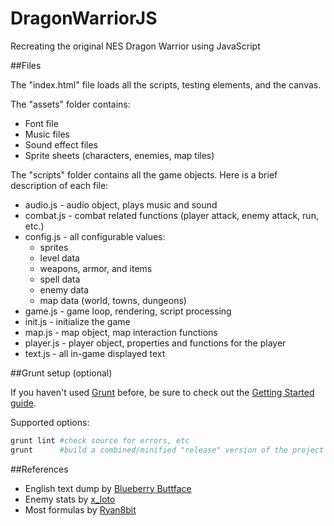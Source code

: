 DragonWarriorJS
===============

Recreating the original NES Dragon Warrior using JavaScript

##Files

The "index.html" file loads all the scripts, testing elements, and the canvas.

The "assets" folder contains:
* Font file
* Music files
* Sound effect files
* Sprite sheets (characters, enemies, map tiles)

The "scripts" folder contains all the game objects. Here is a brief description
of each file:
* audio.js - audio object, plays music and sound
* combat.js - combat related functions (player attack, enemy attack, run, etc.)
* config.js - all configurable values:
    * sprites
    * level data
    * weapons, armor, and items
    * spell data
    * enemy data
    * map data (world, towns, dungeons)
* game.js - game loop, rendering, script processing
* init.js - initialize the game
* map.js - map object, map interaction functions
* player.js - player object, properties and functions for the player
* text.js - all in-game displayed text

##Grunt setup (optional)

If you haven't used [Grunt](http://gruntjs.com/) before, be sure to check out the [Getting Started guide](http://gruntjs.com/getting-started).

Supported options:

```bash
grunt lint #check source for errors, etc
grunt      #build a combined/minified "release" version of the project
```

##References
* English text dump by [Blueberry Buttface](http://www.gamefaqs.com/nes/563408-dragon-warrior/faqs/54647)
* Enemy stats by [x_loto](http://www.gamefaqs.com/nes/563408-dragon-warrior/faqs/69121)
* Most formulas by [Ryan8bit](http://www.gamefaqs.com/nes/563408-dragon-warrior/faqs/61640)
